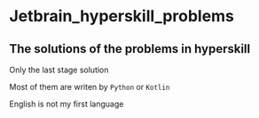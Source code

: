 # Jetbrain_hyperskill_problems

## The solutions of the problems in hyperskill

Only the last stage solution

Most of them are writen by `Python` or `Kotlin`

English is not my first language
